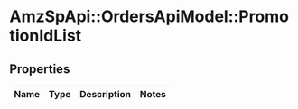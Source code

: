 # AmzSpApi::OrdersApiModel::PromotionIdList

## Properties
Name | Type | Description | Notes
------------ | ------------- | ------------- | -------------


